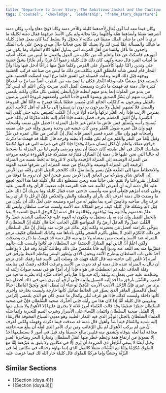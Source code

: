 ```yaml
---
title: "Departure to Inner Story: The Ambitious Jackal and the Cautious Jackal"
tags: ['counsel', 'knowledge', 'leadership', "frame_story_departure"]
---
```


 وكان فيما معه ابنا آوى يُقال لأحدهما كليلة وللآخر دمنة وكانا ذَوَيْ دهاءٍ وأدبٍ وكان دمنة أشرهما نفسًا وأبعدَهما همَّة وأقلَّهما رضًا بحاله ولم يكن الأسدُ عرفهما فقال دمنة لكليلة ما ترى يا أخي ما شأن الملك مقيمًا في مكانه لا يتحوَّل ولا ينشَط كما كان يفعل
فقال كليلة ما شأنُك والمسألة عمَّا ليس لك ولا يعنيك أمَّا نحن فحالنا حالُ صِدق ونحنُ على باب الملك واجدون ما نأكل ولسنا من أهل المرتبة التي يتناول أهلها كلام الملوك وما يكون من أمورهم فاسكتْ عن هذا واعلم أنَّه من تكلف من القول والعمل ما ليس من شكله أصابه ما أصاب القرد
قال دمنة وكيف كان ذلك
قال كليلة زعموا أنَّ قردًا رأى نجَّارًا يشقُّ خشبة على وتدين راكبًا عليها كالأُسوار على الفَرَس وكلما شقَّ منها ذراعًا أدخل فيها وتدًا وأنَّ النجار قام لبعض شأنه فانطلق القرد يتكلف من ذلك ما ليس من صناعته فركب الخشبة ووجهه قِبَل ذلك الوتد وتدلَّت خُصيتاه في الشق فلما نزع الوتد انضمَّت الخشبة على خُصيتيه فخرَّ مغشيًّا عليه وجاء النَّجار فكان ما لقيَ منه من الضرب أشدَّ مما مرَّ به أضعافًا كثيرة
قال دمنة قد فهمتُ ما ذكرتَ وسمعتُ المثل الذي ضربتَ ولكن اعلم أنَّه ليس كلُّ من يدنو من الملوك إنما يدنو منهم لبطنه فإنَّ البطن يُحشى بكل مكان ولكنه يلتمس بالقرب منهم أن يَسُرَّ الصديق ويسوءَ العدو فأدنأُ الناس وأضعفهم مُروءةً الذين يرضون بالقليل ويفرحون به كالكلب الجائع الذي يُصيب عظمًا يابسًا فيفرح به فأمَّا أهل المروءة والفضل فلا يُغنيهم القليلُ ولا يفرحون به دون أن يَسمُوا إلى ما هُم له أهل كالأسد الذي يفترس الأرنب فإذا رأى العَيْر تركها وأخذه أوَلَا ترى أنَّ الكلب يُبَصبِص بذنَبِه حتى تُلقى إليه الكِسرة وأنَّ الفيل المغتلم يعرف فضل نفسه فإذا قُدِّم إليه علفه مكرَّمًا لم يأكله حتى يُمسح رأسه ويُتملَّق فمن عاش ما عاش غير خامل المنزلة ذا فضل على نفسه وأصحابه فهو  وإن قلَّ عمره  طويلُ العُمُر ومن كان عيشه في وحدة وضيق وقِلَّة خير على نفسه وأصحابه فهو  وإن طال عمره  قصير العمر فإنه يُقال إنَّ البائس من طال عمره في ضُرٍّ وقيل لِيُعَدَّ من البقر والغَنَم من لم تكن هِمَّته إلا بطنه وفرجه
قال كليلة قد فهمتُ ما ذكرتَ فراجع عقلك واعلم أنَّ لكل إنسان منزلةً وقدرًا فإذا كان في منزلته التي هو فيها مُكتفيًا متماسكَ الحال في أهل طبقته كان حقيقًا أن يقنع ويَرضَى وليس لنا من المنزلة ما نسخط له حالنا التي نحن عليها
قال دمنة إنَّ المنازل مُتنازَعة مشتركة فذو المُروءة ترفعه مروءته من المنزلة الوضيعة إلى المنزلة الرَّفيعة والذي لا مُروءةَ له يَحُطُّ نفسه من المنزلة الرفيعة إلى المنزلة الوضيعة والارتفاع من ضعة المنزلة إلى شرفها شديد المؤنة والانحطاطُ منها إلى الضَّعة هيِّنٌ يسير وإنما مثلُ ذلك كالحجر الثقيل الذي رفْعُه من الأرض إلى العاتق شاق وطرحُه من العاتق إلى الأرض يسير فنحنُ أحق أن نروم ما فوقنا من المنازل بمُروءاتنا ولا نقيم على حالنا هذه ونحن نستطيع ذلك
قال كليلة فما هذا الذي تُجمِع عليه
قال دمنة أريد أن أتعرض للأسد عند هذه الفرصة فإنه ضعيفُ الرأي وقد التبس عليه وعلى جُنده أمرُهم فلعلِّي أدنو منه وأصيب حاجتي عنده
فقال كليلة وما يدريك أنَّ ذلك على ما وصفتَ قال دمنة أعرف ذلك بالرأي والفطنة والظن والحدْس فإنَّ الرجُل ذا الرأي ربما عرف حال صاحبه وغامِضَ أمره بما يظهر له من أمره وصنيعه حتى لعلَّ ذلك أن يكون من قِبَل دَلِّهِ وشكله
قال كليلة كيف ترجو المكانَةَ عند الأسد ولست صاحب سلطان وليس لك علمٌ بخدمتهم وآدابهم وما يُوافقهم ويُخالفهم
قال دمنة إنَّ الرجل القويَّ الشديد لا يعيا بالحمل الثقيل وإن بُدِهَ به بل يستقلُّ به وتكون له القوة عليه فلا يُعسِّف الشديد حَملٌ ولا القُلَّبَ عملٌ ولا العاقلَ أرضٌ ولا المتواضع الليِّن الجانب أحدٌ
قال كليلة إنَّ السلطان لا يتوخَّى بكرامته أفضل مَن بحضرته ولكنه يُؤثر بذلك مَن قرُب منه ويُقال إنَّ مَثَل السلطان في ذلك كالكرْم الذي لا يتعلق بأكرم الشجر ولكن بأدناها منه وكذلك السلطان فكيف ترجو المنزلة عند الأسد ولست ممن يغشاه ولا تدنو منه
قال دمنة قد فهمتُ ما ذكرتَ وصدقتَ ولكن اعلَمْ أنَّ الذين لهم المنازل الحسَنةُ عند السلطان قد كانوا وليست تلك حالَهم فتقرَّبوا منه بعد البُعد عنه ودنوا إليه فأنا ملتمسٌ مثل ذلك وطالبٌ بُلوغه وقد قيل لا يواظب أحدٌ على باب السلطان ويطرح الأنَفة ويحمِل الأذى ويُظهر البِشر ويكظِم الغيظ ويَرفُق في أمره إلا خَلَص إلى حاجته منه
قال كليلة فهَبك قد وصلت إلى الأسد فما رِفقك الذي ترجو أن تنال به المنزلة عنده قال دمنة لو قد دنوت من الأسد وعرفت أخلاقه رفقتُ في متابعته وقلة الخلاف عليه ثم انحططتُ في هواه فإذا أراد أمرًا هو في نفسه صوابٌ زَيَّنته له وشجَّعته عليه حتى يعمل به ويُنفِذَ رأيَه فيه وإذا همَّ بأمرٍ أخاف ضَرَّه إياه بصَّرته ما فيه من الضرر والشَّيْن بأرفق ما أجد إليه السبيل وألينه فإنِّي أرجو أن يرى مني في ذلك أفضل مما يرى من غيري فإنَّ الرَّجُل الأديب الأريب الدَّهِيَّ لو شاء أن يُبطل الحق ويُحِقَّ الباطل أحيانًا لفعل كالمصوِّر الماهر الذي يصوِّر في الحائط تماثيل كأنها خارجة وليست بخارجة وأخرى كأنها داخلة وليست كذلك فإذا هو عَرف نُبلي وكمال ما عندي كان هو الذي يلتمس إكرامي وتقريبي
قال كليلة أمَّا إذا كان هذا من رأيك فإني أحذِّرك صحبة السُّلطان فإنَّ في صحبة السلطان خطرًا عظيمًا وقد قالت العُلماء أمورٌ ثلاثة لا يجترئ عليها إلا الأهوجُ ولا يسلم منها إلا القليل صحبة السلطان وائتمان النِّساء على الأسرار وشرب السم للتجربة وإنما شبَّه العلماء السلطانَ بالجبَل الوعْر الذي فيه الثمار الطيبة وهو معدِن السباع المخوفة فالارتقاء إليه شديد والمُقامُ فيه أشدُّ وأهول
قال دمنة قد صدقت فيما ذكرتَ وفهمتُه ولكني أعرف أنَّ من لم يركب الأهوال لم ينَلِ الرَّغائب ومن ترك الأمر الذي لعلَّه أن يبلُغ منه حاجته مخافة لما لعله يتوقاه ويُشفق منه فليس ببالغ جسيمًا وقد قيل في أمور لا يستطيعها أحدٌ إلا بمعونةٍ من ارتفاع همة وعِظَم خَطَر منها عَمَلُ السلطان وتجارةُ البحر ومناجزةُ العدو
وقيل أيضًا لا ينبغي للرَّجل ذي المروءة أن يُرى إلَّا في مكانين ولا يليق به غيرُهما إمَّا مع الملوك مُكرَّمًا وإمَّا مع النُّسَّاك متبتلًا كالفيل الذي إنما بهاؤه وجماله في مكانين إما في البرِّيَّة وحشيًّا وإما مَركبًا للملوك
قال كليلة خار الله لك فيما عزمت عليه

## Similar Sections
- [[Section (duya.4)]]
 - [[Section (duya.3)]]
